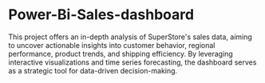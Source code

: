 # Power-Bi-Sales-dashboard
This project offers an in-depth analysis of SuperStore's sales data, aiming to uncover actionable insights into customer behavior, regional performance, product trends, and shipping efficiency. By leveraging interactive visualizations and time series forecasting, the dashboard serves as a strategic tool for data-driven decision-making.
